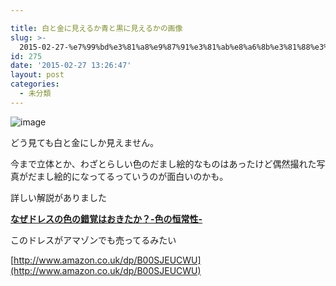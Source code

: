 ```yaml
---

title: 白と金に見えるか青と黒に見えるかの画像
slug: >-
  2015-02-27-%e7%99%bd%e3%81%a8%e9%87%91%e3%81%ab%e8%a6%8b%e3%81%88%e3%82%8b%e3%81%8b%e9%9d%92%e3%81%a8%e9%bb%92%e3%81%ab%e8%a6%8b%e3
id: 275
date: '2015-02-27 13:26:47'
layout: post
categories:
  - 未分類
---
```


![image](https://cdn-ak.f.st-hatena.com/images/fotolife/p/peipeipe/20190630/20190630171618.jpg)

どう見ても白と金にしか見えません。

今まで立体とか、わざとらしい色のだまし絵的なものはあったけど偶然撮れた写真がだまし絵的になってるっていうのが面白いのかも。

詳しい解説がありました

**[なぜドレスの色の錯覚はおきたか？-色の恒常性-](http://kazoo04.hatenablog.com/entry/2015/02/27/150642)**

このドレスがアマゾンでも売ってるみたい

[http://www.amazon.co.uk/dp/B00SJEUCWU](http://www.amazon.co.uk/dp/B00SJEUCWU)